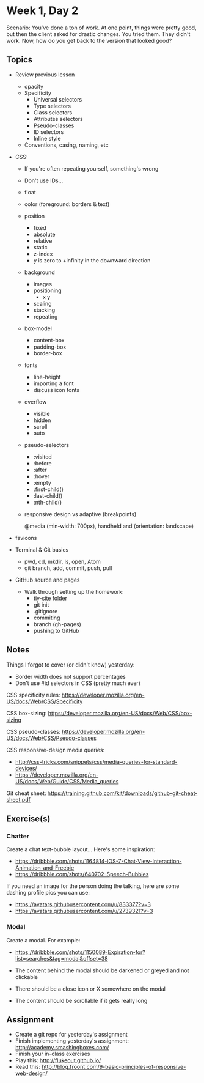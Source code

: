 # Week 1, Day 2

Scenario: You've done a ton of work. At one point, things were pretty good, but
then the client asked for drastic changes. You tried them. They didn't work.
Now, how do you get back to the version that looked good?

## Topics

- Review previous lesson
  - opacity
  - Specificity
    - Universal selectors
    - Type selectors
    - Class selectors
    - Attributes selectors
    - Pseudo-classes
    - ID selectors
    - Inline style
  - Conventions, casing, naming, etc
- CSS:
  - If you're often repeating yourself, something's wrong
  - Don't use IDs...
  - float
  - color (foreground: borders & text)
  - position
    - fixed
    - absolute
    - relative
    - static
    - z-index
    - y is zero to +infinity in the downward direction
  - background
    - images
    - positioning
      - x y
    - scaling
    - stacking
    - repeating
  - box-model
    - content-box
    - padding-box
    - border-box
  - fonts
    - line-height
    - importing a font
    - discuss icon fonts
  - overflow
    - visible
    - hidden
    - scroll
    - auto
  - pseudo-selectors
    - :visited
    - :before
    - :after
    - :hover
    - :empty
    - :first-child()
    - :last-child()
    - :nth-child()
  - responsive design vs adaptive (breakpoints)

    @media (min-width: 700px), handheld and (orientation: landscape)

- favicons

- Terminal & Git basics
  - pwd, cd, mkdir, ls, open, Atom
  - git branch, add, commit, push, pull
- GitHub source and pages
  - Walk through setting up the homework:
    - tiy-site folder
    - git init
    - .gitignore
    - commiting
    - branch (gh-pages)
    - pushing to GitHub

## Notes

Things I forgot to cover (or didn't know) yesterday:

* Border width does not support percentages
* Don't use #id selectors in CSS (pretty much ever)

CSS specificity rules:
https://developer.mozilla.org/en-US/docs/Web/CSS/Specificity

CSS box-sizing:
https://developer.mozilla.org/en-US/docs/Web/CSS/box-sizing

CSS pseudo-classes:
https://developer.mozilla.org/en-US/docs/Web/CSS/Pseudo-classes

CSS responsive-design media queries:

* http://css-tricks.com/snippets/css/media-queries-for-standard-devices/
* https://developer.mozilla.org/en-US/docs/Web/Guide/CSS/Media_queries

Git cheat sheet:
https://training.github.com/kit/downloads/github-git-cheat-sheet.pdf

## Exercise(s)

### Chatter

Create a chat text-bubble layout... Here's some inspiration:

- https://dribbble.com/shots/1164814-iOS-7-Chat-View-Interaction-Animation-and-Freebie
- https://dribbble.com/shots/640702-Speech-Bubbles

If you need an image for the person doing the talking, here are some dashing
profile pics you can use:

- https://avatars.githubusercontent.com/u/833377?v=3
- https://avatars.githubusercontent.com/u/2739321?v=3

### Modal

Create a modal. For example:

- https://dribbble.com/shots/1150089-Expiration-for?list=searches&tag=modal&offset=38

- The content behind the modal should be darkened or greyed and not clickable
- There should be a close icon or X somewhere on the modal
- The content should be scrollable if it gets really long

## Assignment

- Create a git repo for yesterday's assignment
- Finish implementing yesterday's assignment: http://academy.smashingboxes.com/
- Finish your in-class exercises
- Play this: http://flukeout.github.io/
- Read this: http://blog.froont.com/9-basic-principles-of-responsive-web-design/
